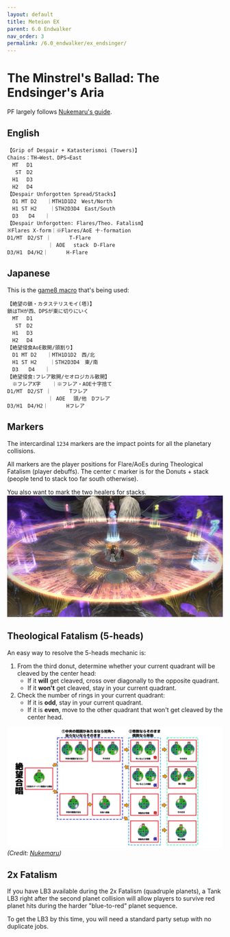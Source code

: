 ```yaml
---
layout: default
title: Meteion EX
parent: 6.0 Endwalker
nav_order: 3
permalink: /6.0_endwalker/ex_endsinger/
---
```


# The Minstrel's Ballad: The Endsinger's Aria

PF largely follows [Nukemaru's guide](https://www.youtube.com/watch?v=dwZ8uVCPI80).

## English
```
【Grip of Despair + Katasterismoi (Towers)】
Chains：TH→West、DPS→East
　MT 　D1
　 ST　D2
　H1　 D3
　H2　 D4
【Despair Unforgotten Spread/Stacks】
　D1 MT D2　　｜MTH1D1D2　West/North
　H1 ST H2　　 ｜STH2D3D4　East/South
　D3　　D4　　｜
【Despair Unforgotten: Flares/Theo. Fatalism】
※Flares X-form｜※Flares/AoE 十-formation
D1/MT　D2/ST ｜　　 　T-Flare
　　　　　　　　｜ AOE　 stack　D-Flare
D3/H1　D4/H2｜　　　 H-Flare
```

## Japanese

This is the [game8 macro](https://game8.jp/ff14/446913) that's being used:
```
【絶望の鎖・カタステリスモイ(塔)】
鎖はTHが西、DPSが東に切りにいく
　MT 　D1
　 ST　D2
　H1　 D3
　H2　 D4
【絶望侵食AoE散開/頭割り】
　D1 MT D2　　｜MTH1D1D2　西/北
　H1 ST H2　　 ｜STH2D3D4　東/南
　D3　　D4　　｜
【絶望侵食:フレア散開/セオロジカル散開】
　※フレアX字　  ｜※フレア・AOE十字捨て
D1/MT　D2/ST ｜　　 　Tフレア
　　　　　　　　｜ AOE　 頭/他　Dフレア
D3/H1　D4/H2｜　　　 Hフレア
```

## Markers

The intercardinal `1234` markers are the impact points for all the planetary collisions.

All markers are the player positions for Flare/AoEs during Theological Fatalism (player debuffs). The center `C` marker is for the Donuts + stack (people tend to stack too far south otherwise).

You also want to mark the two healers for stacks.
![](images/markers.jpg)

## Theological Fatalism (5-heads)

An easy way to resolve the 5-heads mechanic is:

1. From the third donut, determine whether your current quadrant will be cleaved by the center head:
	- If it **will** get cleaved, cross over diagonally to the opposite quadrant.
	- If it **won't** get cleaved, stay in your current quadrant.
2. Check the number of rings in your current quadrant:
	- If it is **odd**, stay in your current quadrant.
	- If it is **even**, move to the other quadrant that won't get cleaved by the center head.
	
![](images/five_head.jpg)
*(Credit: [Nukemaru](https://twitter.com/nukemarugames/status/1514278676359446528?s=20&t=olONmsjUl90VIwjrZNqbtQ))*

## 2x Fatalism

If you have LB3 available during the 2x Fatalism (quadruple planets), a Tank LB3 right after the second planet collision will allow players to survive red planet hits during the harder "blue-to-red" planet sequence.

To get the LB3 by this time, you will need a standard party setup with no duplicate jobs.
